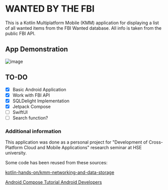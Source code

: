 # WANTED BY THE FBI

This is a Kotlin Multiplatform Mobile (KMM) application for displaying a list of all wanted items from the FBI Wanted database. 
All info is taken from the public FBI API.

## App Demonstration
![image](https://i.imgur.com/NksqdAc.gif)

## TO-DO
- [x] Basic Android Application
- [x] Work with FBI API
- [x] SQLDelight Implementation
- [x] Jetpack Compose
- [ ] SwiftUI
- [ ] Search function?
  
### Additional information
This application was done as a personal project for "Development of Cross-Platform Cloud and Mobile Applications" research seminar at HSE university.

Some code has been reused from these sources:

[kotlin-hands-on/kmm-networking-and-data-storage](https://github.com/kotlin-hands-on/kmm-networking-and-data-storage)

[Android Compose Tutorial Android Developers](https://developer.android.com/jetpack/compose/tutorial)
